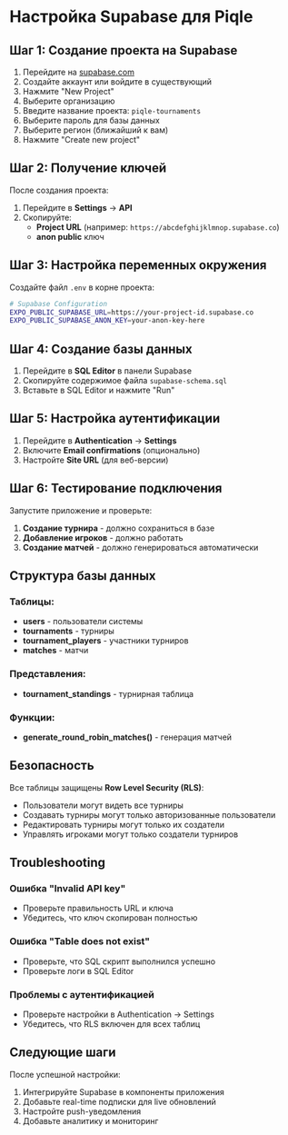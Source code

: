 # Настройка Supabase для Piqle

## Шаг 1: Создание проекта на Supabase

1. Перейдите на [supabase.com](https://supabase.com)
2. Создайте аккаунт или войдите в существующий
3. Нажмите "New Project"
4. Выберите организацию
5. Введите название проекта: `piqle-tournaments`
6. Выберите пароль для базы данных
7. Выберите регион (ближайший к вам)
8. Нажмите "Create new project"

## Шаг 2: Получение ключей

После создания проекта:

1. Перейдите в **Settings** → **API**
2. Скопируйте:
   - **Project URL** (например: `https://abcdefghijklmnop.supabase.co`)
   - **anon public** ключ

## Шаг 3: Настройка переменных окружения

Создайте файл `.env` в корне проекта:

```bash
# Supabase Configuration
EXPO_PUBLIC_SUPABASE_URL=https://your-project-id.supabase.co
EXPO_PUBLIC_SUPABASE_ANON_KEY=your-anon-key-here
```

## Шаг 4: Создание базы данных

1. Перейдите в **SQL Editor** в панели Supabase
2. Скопируйте содержимое файла `supabase-schema.sql`
3. Вставьте в SQL Editor и нажмите "Run"

## Шаг 5: Настройка аутентификации

1. Перейдите в **Authentication** → **Settings**
2. Включите **Email confirmations** (опционально)
3. Настройте **Site URL** (для веб-версии)

## Шаг 6: Тестирование подключения

Запустите приложение и проверьте:

1. **Создание турнира** - должно сохраниться в базе
2. **Добавление игроков** - должно работать
3. **Создание матчей** - должно генерироваться автоматически

## Структура базы данных

### Таблицы:
- **users** - пользователи системы
- **tournaments** - турниры
- **tournament_players** - участники турниров
- **matches** - матчи

### Представления:
- **tournament_standings** - турнирная таблица

### Функции:
- **generate_round_robin_matches()** - генерация матчей

## Безопасность

Все таблицы защищены **Row Level Security (RLS)**:
- Пользователи могут видеть все турниры
- Создавать турниры могут только авторизованные пользователи
- Редактировать турниры могут только их создатели
- Управлять игроками могут только создатели турниров

## Troubleshooting

### Ошибка "Invalid API key"
- Проверьте правильность URL и ключа
- Убедитесь, что ключ скопирован полностью

### Ошибка "Table does not exist"
- Проверьте, что SQL скрипт выполнился успешно
- Проверьте логи в SQL Editor

### Проблемы с аутентификацией
- Проверьте настройки в Authentication → Settings
- Убедитесь, что RLS включен для всех таблиц

## Следующие шаги

После успешной настройки:
1. Интегрируйте Supabase в компоненты приложения
2. Добавьте real-time подписки для live обновлений
3. Настройте push-уведомления
4. Добавьте аналитику и мониторинг
